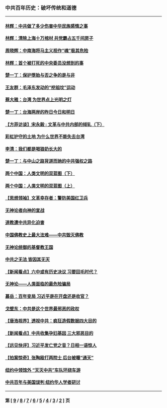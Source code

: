 ### 中共百年历史：破坏传统和道德
---
#### [林辉：中共做了多少伤害中华民族感情之事](../../pages/nf1176114/n14070968.md?10120430) 
#### [林辉：清除上海十万棺材 共党霸占五千间房子](../../pages/nf1176114/n14033735.md?10120430) 
#### [周晓辉：中南海将马主义视作“魂”极其危险](../../pages/nf1176114/n14026892.md?10120430) 
#### [林辉：首个被打死的中央委员没想到的事](../../pages/nf1176114/n13987400.md?10120430) 
#### [楚一丁：保护堕胎与否之争的是与非](../../pages/nf1176114/n13815642.md?10120430) 
#### [王友群：毛泽东发动的“挖祖坟”运动](../../pages/nf1176114/n13723639.md?10120430) 
#### [蔡大雅：台湾 为世界点上光明之灯](../../pages/nf1176114/n13531530.md?10120430) 
#### [楚一丁：台海两岸的昨日今日和明日](../../pages/nf1176114/n13531468.md?10120430) 
#### [【方菲访谈】宋永毅 : 文革与中共内部的倾轧（下）](../../pages/nf1176114/n13486836.md?10120430) 
#### [彩虹护守的土地 为什么世界不能失去台湾](../../pages/nf1176114/n13476849.md?10120430) 
#### [李清：我们都是喝狼奶长大的](../../pages/nf1176114/n13471478.md?10120430) 
#### [楚一丁：与中山之路背道而驰的中共强权之路](../../pages/nf1176114/n13437270.md?10120430) 
#### [两个中国：人类文明的双蓝图（下）](../../pages/nf1176114/n13423132.md?10120430) 
#### [两个中国：人类文明的双蓝图（上）](../../pages/nf1176114/n13422687.md?10120430) 
#### [【思想领袖】文革幸存者：警防美国红卫兵](../../pages/nf1176114/n13339289.md?10120430) 
#### [无神论者向神的宣战](../../pages/nf1176114/n13281535.md?10120430) 
#### [道教遭中共异化迫害](../../pages/nf1176114/n13281463.md?10120430) 
#### [中国佛教史上最大法难——中共毁灭佛教](../../pages/nf1176114/n13281397.md?10120430) 
#### [无神论统御的基督教王国](../../pages/nf1176114/n13281280.md?10120430) 
#### [中共之无法 皆因其无天](../../pages/nf1176114/n13281088.md?10120430) 
#### [【新闻看点】六中或有历史决议 习要回毛时代？](../../pages/nf1176114/n13222895.md?10120430) 
#### [无神论——人类面临的最危险骗局](../../pages/nf1176114/n13196137.md?10120430) 
#### [慕岳：百年变局 习近平是在开盘还是收官？](../../pages/nf1176114/n13206516.md?10120430) 
#### [戈壁东：中共是这个世界最邪恶的政权](../../pages/nf1176114/n13085641.md?10120430) 
#### [【唐浩视界】透视中共：疯狂造假数据四大目的](../../pages/nf1176114/n13080590.md?10120430) 
#### [【新闻看点】中共收集孕妇基因 三大邪恶目的](../../pages/nf1176114/n13077182.md?10120430) 
#### [【远见快评】习近平发亡党之音？日相一语惊人](../../pages/nf1176114/n13074809.md?10120430) 
#### [【拍案惊奇】张陶殴打两院士 后台被曝“通天”](../../pages/nf1176114/n13070496.md?10120430) 
#### [纽约中领馆外 “天灭中共”车队环绕车游](../../pages/nf1176114/n13070693.md?10120430) 
#### [中共百年与美国误判 纽约华人学者研讨](../../pages/nf1176114/n13067969.md?10120430) 

---
#### 第 [ [9](./9.md?10120430) / [8](./8.md?10120430) / [7](./7.md?10120430) / [6](./6.md?10120430) / [5](./5.md?10120430) / [4](./4.md?10120430) / [3](./3.md?10120430) / [2](./2.md?10120430) ] 页
